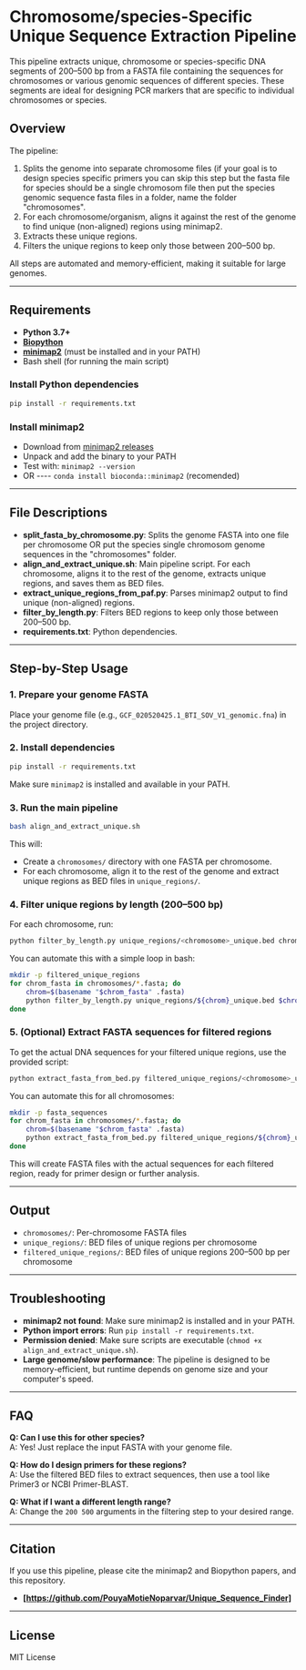 # Chromosome/species-Specific Unique Sequence Extraction Pipeline

This pipeline extracts unique, chromosome or species-specific DNA segments of 200–500 bp from a FASTA file containing the sequences for chromosomes or various genomic sequences of different species. These segments are ideal for designing PCR markers that are specific to individual chromosomes or species.

## Overview

The pipeline:
1. Splits the genome into separate chromosome files (if your goal is to design species specific primers you can skip this step but the fasta file for species should be a single chromosom file then put the species genomic sequence fasta files in a folder, name the folder "chromosomes". 
2. For each chromosome/organism, aligns it against the rest of the genome to find unique (non-aligned) regions using minimap2.
3. Extracts these unique regions.
4. Filters the unique regions to keep only those between 200–500 bp.

All steps are automated and memory-efficient, making it suitable for large genomes.

---

## Requirements

- **Python 3.7+**
- **[Biopython](https://biopython.org/)**
- **[minimap2](https://github.com/lh3/minimap2)** (must be installed and in your PATH)
- Bash shell (for running the main script)

### Install Python dependencies
```bash
pip install -r requirements.txt
```

### Install minimap2
- Download from [minimap2 releases](https://github.com/lh3/minimap2/releases)
- Unpack and add the binary to your PATH
- Test with: `minimap2 --version`
- OR
---- `conda install bioconda::minimap2` (recomended)
---

## File Descriptions

- **split_fasta_by_chromosome.py**: Splits the genome FASTA into one file per chromosome OR put the species single chromosom genome sequences in the "chromosomes" folder.
- **align_and_extract_unique.sh**: Main pipeline script. For each chromosome, aligns it to the rest of the genome, extracts unique regions, and saves them as BED files.
- **extract_unique_regions_from_paf.py**: Parses minimap2 output to find unique (non-aligned) regions.
- **filter_by_length.py**: Filters BED regions to keep only those between 200–500 bp.
- **requirements.txt**: Python dependencies.

---

## Step-by-Step Usage

### 1. Prepare your genome FASTA
Place your genome file (e.g., `GCF_020520425.1_BTI_SOV_V1_genomic.fna`) in the project directory.

### 2. Install dependencies
```bash
pip install -r requirements.txt
```
Make sure `minimap2` is installed and available in your PATH.

### 3. Run the main pipeline
```bash
bash align_and_extract_unique.sh
```
This will:
- Create a `chromosomes/` directory with one FASTA per chromosome.
- For each chromosome, align it to the rest of the genome and extract unique regions as BED files in `unique_regions/`.

### 4. Filter unique regions by length (200–500 bp)
For each chromosome, run:
```bash
python filter_by_length.py unique_regions/<chromosome>_unique.bed chromosomes/<chromosome>.fasta 200 500 filtered_unique_regions/<chromosome>_unique_200_500.bed
```
You can automate this with a simple loop in bash:
```bash
mkdir -p filtered_unique_regions
for chrom_fasta in chromosomes/*.fasta; do
    chrom=$(basename "$chrom_fasta" .fasta)
    python filter_by_length.py unique_regions/${chrom}_unique.bed $chrom_fasta 200 500 filtered_unique_regions/${chrom}_unique_200_500.bed
done
```

### 5. (Optional) Extract FASTA sequences for filtered regions
To get the actual DNA sequences for your filtered unique regions, use the provided script:
```bash
python extract_fasta_from_bed.py filtered_unique_regions/<chromosome>_unique_200_500.bed chromosomes/<chromosome>.fasta fasta_sequences/<chromosome>_unique_200_500.fasta
```
You can automate this for all chromosomes:
```bash
mkdir -p fasta_sequences
for chrom_fasta in chromosomes/*.fasta; do
    chrom=$(basename "$chrom_fasta" .fasta)
    python extract_fasta_from_bed.py filtered_unique_regions/${chrom}_unique_200_500.bed $chrom_fasta fasta_sequences/${chrom}_unique_200_500.fasta
done
```
This will create FASTA files with the actual sequences for each filtered region, ready for primer design or further analysis.

---

## Output
- `chromosomes/`: Per-chromosome FASTA files
- `unique_regions/`: BED files of unique regions per chromosome
- `filtered_unique_regions/`: BED files of unique regions 200–500 bp per chromosome

---

## Troubleshooting

- **minimap2 not found**: Make sure minimap2 is installed and in your PATH.
- **Python import errors**: Run `pip install -r requirements.txt`.
- **Permission denied**: Make sure scripts are executable (`chmod +x align_and_extract_unique.sh`).
- **Large genome/slow performance**: The pipeline is designed to be memory-efficient, but runtime depends on genome size and your computer's speed.

---

## FAQ

**Q: Can I use this for other species?**  
A: Yes! Just replace the input FASTA with your genome file.

**Q: How do I design primers for these regions?**  
A: Use the filtered BED files to extract sequences, then use a tool like Primer3 or NCBI Primer-BLAST.

**Q: What if I want a different length range?**  
A: Change the `200 500` arguments in the filtering step to your desired range.

---

## Citation
If you use this pipeline, please cite the minimap2 and Biopython papers, and this repository.
- **[https://github.com/PouyaMotieNoparvar/Unique_Sequence_Finder]**

---

## License
MIT License
